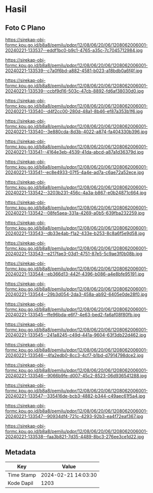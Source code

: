 # Hasil

## Foto C Plano

https://sirekap-obj-formc.kpu.go.id/b8a8/pemilu/pdpr/12/08/06/20/06/1208062006001-20240221-133537--eddf1bc0-b9c1-4765-a35c-7c7045712984.jpg

https://sirekap-obj-formc.kpu.go.id/b8a8/pemilu/pdpr/12/08/06/20/06/1208062006001-20240221-133539--c7a0f6bd-a882-4581-b023-a18bdb0a6f4f.jpg

https://sirekap-obj-formc.kpu.go.id/b8a8/pemilu/pdpr/12/08/06/20/06/1208062006001-20240221-133539--ccbf9d16-503c-47cb-8892-fd6af38030d0.jpg

https://sirekap-obj-formc.kpu.go.id/b8a8/pemilu/pdpr/12/08/06/20/06/1208062006001-20240221-133540--d4f2cc00-280d-48a1-8b46-ef87a353b1f6.jpg

https://sirekap-obj-formc.kpu.go.id/b8a8/pemilu/pdpr/12/08/06/20/06/1208062006001-20240221-133540--3e880cda-8d3b-4022-a874-fa404330b396.jpg

https://sirekap-obj-formc.kpu.go.id/b8a8/pemilu/pdpr/12/08/06/20/06/1208062006001-20240221-133541--4164e3eb-4539-41da-abcd-a87a1d36379d.jpg

https://sirekap-obj-formc.kpu.go.id/b8a8/pemilu/pdpr/12/08/06/20/06/1208062006001-20240221-133541--ec8e4933-07f5-4a4e-ad7a-c6ae72a52ece.jpg

https://sirekap-obj-formc.kpu.go.id/b8a8/pemilu/pdpr/12/08/06/20/06/1208062006001-20240221-133542--3203b231-456c-4a3a-b867-e0b24871c664.jpg

https://sirekap-obj-formc.kpu.go.id/b8a8/pemilu/pdpr/12/08/06/20/06/1208062006001-20240221-133542--08fe5aea-331a-4269-a0b5-639fba232259.jpg

https://sirekap-obj-formc.kpu.go.id/b8a8/pemilu/pdpr/12/08/06/20/06/1208062006001-20240221-133543--db33e4ab-f1a2-433e-b253-8c8a6f5e9d58.jpg

https://sirekap-obj-formc.kpu.go.id/b8a8/pemilu/pdpr/12/08/06/20/06/1208062006001-20240221-133543--e217fae3-03d1-4751-87e5-5c9ae3f0b08b.jpg

https://sirekap-obj-formc.kpu.go.id/b8a8/pemilu/pdpr/12/08/06/20/06/1208062006001-20240221-133544--eb366d13-442f-4396-b086-a4e8bfe95191.jpg

https://sirekap-obj-formc.kpu.go.id/b8a8/pemilu/pdpr/12/08/06/20/06/1208062006001-20240221-133544--29b3d054-2da3-458a-ab92-6405e0de28f0.jpg

https://sirekap-obj-formc.kpu.go.id/b8a8/pemilu/pdpr/12/08/06/20/06/1208062006001-20240221-133545--ffe96bda-e6f7-4e63-bed2-fa6af08f80fb.jpg

https://sirekap-obj-formc.kpu.go.id/b8a8/pemilu/pdpr/12/08/06/20/06/1208062006001-20240221-133545--241a8245-c49d-441a-9604-63f3db22d462.jpg

https://sirekap-obj-formc.kpu.go.id/b8a8/pemilu/pdpr/12/08/06/20/06/1208062006001-20240221-133546--4fa2edb0-8cc3-4cf7-b1bd-d7914798dce2.jpg

https://sirekap-obj-formc.kpu.go.id/b8a8/pemilu/pdpr/12/08/06/20/06/1208062006001-20240221-133546--9066b9fe-d007-45c2-8523-06d936541288.jpg

https://sirekap-obj-formc.kpu.go.id/b8a8/pemilu/pdpr/12/08/06/20/06/1208062006001-20240221-133547--335416de-bcb3-4882-b344-c49aec61f5a4.jpg

https://sirekap-obj-formc.kpu.go.id/b8a8/pemilu/pdpr/12/08/06/20/06/1208062006001-20240221-133547--90934df4-721c-4293-92b3-ea4f72eaf367.jpg

https://sirekap-obj-formc.kpu.go.id/b8a8/pemilu/pdpr/12/08/06/20/06/1208062006001-20240221-133538--faa3b821-7d35-4489-8bc3-276ee3ce1d22.jpg


## Metadata

| Key        | Value               |
| ---------- | ------------------- |
| Time Stamp | 2024-02-21 14:03:30 |
| Kode Dapil | 1203                |



